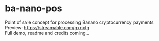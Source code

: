 # ba-nano-pos
Point of sale concept for processing Banano cryptocurrency payments  
Preview: https://streamable.com/gxnxtg  
Full demo, readme and credits coming...

